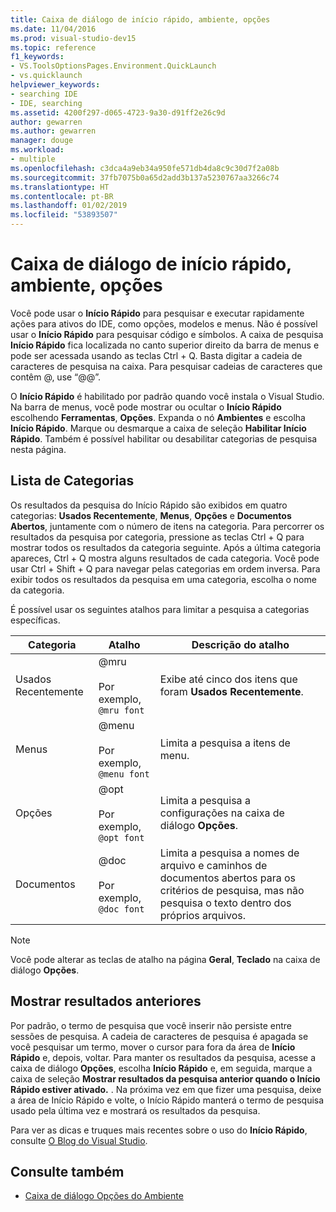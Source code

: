 ```yaml
---
title: Caixa de diálogo de início rápido, ambiente, opções
ms.date: 11/04/2016
ms.prod: visual-studio-dev15
ms.topic: reference
f1_keywords:
- VS.ToolsOptionsPages.Environment.QuickLaunch
- vs.quicklaunch
helpviewer_keywords:
- searching IDE
- IDE, searching
ms.assetid: 4200f297-d065-4723-9a30-d91ff2e26c9d
author: gewarren
ms.author: gewarren
manager: douge
ms.workload:
- multiple
ms.openlocfilehash: c3dca4a9eb34a950fe571db4da8c9c30d7f2a08b
ms.sourcegitcommit: 37fb7075b0a65d2add3b137a5230767aa3266c74
ms.translationtype: HT
ms.contentlocale: pt-BR
ms.lasthandoff: 01/02/2019
ms.locfileid: "53893507"
---
```

# <a name="quick-launch-environment-options-dialog-box"></a>Caixa de diálogo de início rápido, ambiente, opções

Você pode usar o **Início Rápido** para pesquisar e executar rapidamente ações para ativos do IDE, como opções, modelos e menus. Não é possível usar o **Início Rápido** para pesquisar código e símbolos. A caixa de pesquisa **Início Rápido** fica localizada no canto superior direito da barra de menus e pode ser acessada usando as teclas Ctrl + Q. Basta digitar a cadeia de caracteres de pesquisa na caixa. Para pesquisar cadeias de caracteres que contêm @, use “@@”.

O **Início Rápido** é habilitado por padrão quando você instala o Visual Studio. Na barra de menus, você pode mostrar ou ocultar o **Início Rápido** escolhendo **Ferramentas**, **Opções**. Expanda o nó **Ambientes** e escolha **Início Rápido**. Marque ou desmarque a caixa de seleção **Habilitar Início Rápido**. Também é possível habilitar ou desabilitar categorias de pesquisa nesta página.

## <a name="category-list"></a>Lista de Categorias

Os resultados da pesquisa do Início Rápido são exibidos em quatro categorias: **Usados Recentemente**, **Menus**, **Opções** e **Documentos Abertos**, juntamente com o número de itens na categoria. Para percorrer os resultados da pesquisa por categoria, pressione as teclas Ctrl + Q para mostrar todos os resultados da categoria seguinte. Após a última categoria apareces, Ctrl + Q mostra alguns resultados de cada categoria. Você pode usar Ctrl + Shift + Q para navegar pelas categorias em ordem inversa. Para exibir todos os resultados da pesquisa em uma categoria, escolha o nome da categoria.

É possível usar os seguintes atalhos para limitar a pesquisa a categorias específicas.

|Categoria|Atalho|Descrição do atalho|
|--------------|--------------| - |
|Usados Recentemente|@mru<br /><br /> Por exemplo, `@mru font`|Exibe até cinco dos itens que foram **Usados Recentemente**.|
|Menus|@menu<br /><br /> Por exemplo, `@menu font`|Limita a pesquisa a itens de menu.|
|Opções|@opt<br /><br /> Por exemplo, `@opt font`|Limita a pesquisa a configurações na caixa de diálogo **Opções**.|
|Documentos|@doc<br /><br /> Por exemplo, `@doc font`|Limita a pesquisa a nomes de arquivo e caminhos de documentos abertos para os critérios de pesquisa, mas não pesquisa o texto dentro dos próprios arquivos.|

> [!NOTE]
> Você pode alterar as teclas de atalho na página **Geral**, **Teclado** na caixa de diálogo **Opções**.

## <a name="show-previous-results"></a>Mostrar resultados anteriores

Por padrão, o termo de pesquisa que você inserir não persiste entre sessões de pesquisa. A cadeia de caracteres de pesquisa é apagada se você pesquisar um termo, mover o cursor para fora da área de **Início Rápido** e, depois, voltar. Para manter os resultados da pesquisa, acesse a caixa de diálogo **Opções**, escolha **Início Rápido** e, em seguida, marque a caixa de seleção **Mostrar resultados da pesquisa anterior quando o Início Rápido estiver ativado.** . Na próxima vez em que fizer uma pesquisa, deixe a área de Início Rápido e volte, o Início Rápido manterá o termo de pesquisa usado pela última vez e mostrará os resultados da pesquisa.

Para ver as dicas e truques mais recentes sobre o uso do **Início Rápido**, consulte [O Blog do Visual Studio](http://go.microsoft.com/fwlink/?LinkId=236054).

## <a name="see-also"></a>Consulte também

- [Caixa de diálogo Opções do Ambiente](../../ide/reference/environment-options-dialog-box.md)